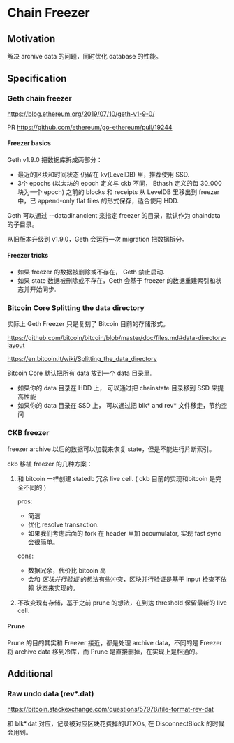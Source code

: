 # Chain Freezer

## Motivation

解决 archive data 的问题，同时优化 database 的性能。

## Specification

### Geth chain freezer

https://blog.ethereum.org/2019/07/10/geth-v1-9-0/

PR https://github.com/ethereum/go-ethereum/pull/19244


#### Freezer basics
Geth v1.9.0 把数据库拆成两部分：

* 最近的区块和时间状态 仍留在 kv(LevelDB) 里，推荐使用 SSD.
* 3个 epochs (以太坊的 epoch 定义与 ckb 不同， Ethash 定义的每 30_000 块为一个 epoch) 之前的 blocks 和 receipts 从 LevelDB 里移出到 freezer 中，已 append-only flat files 的形式保存，适合使用 HDD.

Geth 可以通过 --datadir.ancient 来指定 freezer 的目录，默认作为 chaindata 的子目录。

从旧版本升级到 v1.9.0，Geth 会运行一次 migration 把数据拆分。

#### Freezer tricks

* 如果 freezer 的数据被删除或不存在， Geth 禁止启动.
* 如果 state 数据被删除或不存在，Geth 会基于 freezer 的数据重建索引和状态并开始同步.

### Bitcoin Core Splitting the data directory

实际上 Geth Freezer 只是复刻了 Bitcoin 目前的存储形式。

https://github.com/bitcoin/bitcoin/blob/master/doc/files.md#data-directory-layout

https://en.bitcoin.it/wiki/Splitting_the_data_directory

Bitcoin Core 默认把所有 data 放到一个 data 目录里.

- 如果你的 data 目录在 HDD 上， 可以通过把 chainstate 目录移到 SSD 来提高性能
- 如果你的 data 目录在 SSD 上， 可以通过把 blk* and rev* 文件移走，节约空间

### CKB freezer

freezer archive 以后的数据可以加载来恢复 state，但是不能进行片断索引。

ckb 移植 freezer 的几种方案：

1. 和 bitcoin 一样创建 statedb 冗余 live cell. ( ckb 目前的实现和bitcoin 是完全不同的 )

    pros: 
    
    - 简洁
    - 优化 resolve transaction.
    - 如果我们考虑后面的 fork 在 header 里加 accumulator, 实现 fast sync 会很简单。
         
    cons: 
    
    - 数据冗余，代价比 bitcoin 高 
    - 会和 *区块并行验证* 的想法有些冲突，区块并行验证是基于 input 检查不依赖 状态来实现的。
       
2. 不改变现有存储，基于之前 prune 的想法，在到达 threshold 保留最新的 live cell.


#### Prune
Prune 的目的其实和 Freezer 接近，都是处理 archive data，不同的是 Freezer 将 archive data 移到冷库，而 Prune 是直接删掉，在实现上是相通的。

## Additional 
### Raw undo data (rev*.dat)

https://bitcoin.stackexchange.com/questions/57978/file-format-rev-dat

和 blk*.dat 对应，记录被对应区块花费掉的UTXOs, 在 DisconnectBlock 的时候会用到。
